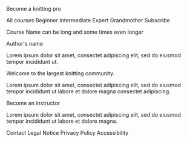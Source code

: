 Become a knitting pro

All courses    Beginner  Intermediate  Expert  Grandmother   Subscribe



Course Name can be long and some times even longer

Author's name

Lorem ipsum dolor sit amet, consectet  adipiscing elit, sed do eiusmod tempor incididunt ut.



Welcome to the largest knitting community.

Lorem ipsum dolor sit amet, consectet  adipiscing elit, sed do eiusmod tempor incididunt ut labore et dolore magna consectet  adipiscing.



Become an instructor

Lorem ipsum dolor sit amet, consectet  adipiscing elit, sed do eiusmod tempor incididunt ut labore et dolore magna.



Contact  Legal Notice  Privacy Policy  Accessibility